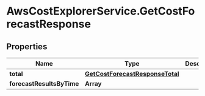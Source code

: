 # AwsCostExplorerService.GetCostForecastResponse

## Properties

Name | Type | Description | Notes
------------ | ------------- | ------------- | -------------
**total** | [**GetCostForecastResponseTotal**](GetCostForecastResponseTotal.md) |  | [optional] 
**forecastResultsByTime** | **Array** |  | [optional] 


